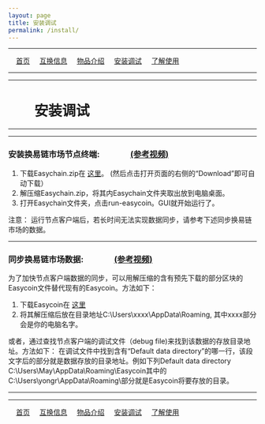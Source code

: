 ```yaml
---
layout: page
title: 安装调试
permalink: /install/
---
```

---

&#160;&#160;&#160; [首页](https://ubarterchain.github.io/) &#160;&#160;&#160; [互换信息](/info/) &#160;&#160;&#160; [物品介绍](/list/) &#160;&#160;&#160;  [安装调试](/install/) &#160;&#160;&#160;  [了解使用](/learn/) 

---
---

# &#160;&#160;&#160; &#160;&#160;&#160; 安装调试 #

---
---

### 安装换易链市场节点终端: &#160;&#160;&#160; &#160;&#160;&#160;&#160;&#160;&#160; &#160;&#160;&#160; [(参考视频)](https://www.youtube.com/watch?v=XxMdz7082yo&t=16s) ###

1. 下载Easychain.zip在 [这里](https://github.com/ubarterchain/UBarterChain3/blob/master/Easychain.zip)。  (然后点击打开页面的右侧的“Download”即可自动下载）
2. 解压缩Easychain.zip，将其内Easychain文件夹取出放到电脑桌面。
3. 打开Easychain文件夹，点击run-easycoin。GUI就开始运行了。

注意：
运行节点客户端后，若长时间无法实现数据同步，请参考下述同步换易链市场的数据。

---

### 同步换易链市场数据: &#160;&#160;&#160; &#160;&#160;&#160;&#160;&#160;&#160; &#160;&#160;&#160; [(参考视频)](https://www.youtube.com/watch?v=XxMdz7082yo&t=16s) ### 

为了加快节点客户端数据的同步，可以用解压缩的含有预先下载的部分区块的Easycoin文件替代现有的Easycoin。方法如下：
1. 下载Easycoin在 [这里](https://github.com/ubarterchain/UBarterChain3/blob/master/Easycoin.zip)
2. 将其解压缩后放在目录地址C:\Users\xxxx\AppData\Roaming, 其中xxxx部分会是你的电脑名字。

或者，通过查找节点客户端的调试文件（debug file)来找到该数据的存放目录地址。方法如下：
在调试文件中找到含有“Default data directory”的哪一行，该段文字后的部分就是数据存放的目录地址。例如下列Default data directory C:\Users\May\AppData\Roaming\Easycoin其中的C:\Users\yongr\AppData\Roaming\部分就是Easycoin将要存放的目录。

---
---

&#160;&#160;&#160; [首页](https://ubarterchain.github.io/) &#160;&#160;&#160; [互换信息](/info/) &#160;&#160;&#160; [物品介绍](/list/) &#160;&#160;&#160;  [安装调试](/install/) &#160;&#160;&#160;  [了解使用](/learn/) 
